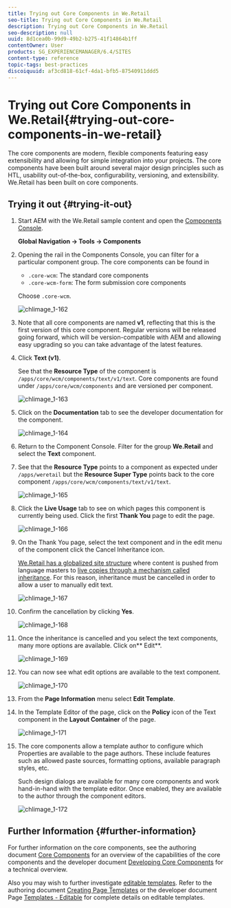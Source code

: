 ```yaml
---
title: Trying out Core Components in We.Retail
seo-title: Trying out Core Components in We.Retail
description: Trying out Core Components in We.Retail
seo-description: null
uuid: 8d1cea0b-99d9-49b2-b275-41f14864b1ff
contentOwner: User
products: SG_EXPERIENCEMANAGER/6.4/SITES
content-type: reference
topic-tags: best-practices
discoiquuid: af3cd818-61cf-4da1-bfb5-87540911ddd5
---
```


# Trying out Core Components in We.Retail{#trying-out-core-components-in-we-retail}

The core components are modern, flexible components featuring easy extensibility and allowing for simple integration into your projects. The core components have been built around several major design principles such as HTL, usability out-of-the-box, configurability, versioning, and extensibility. We.Retail has been built on core components.

## Trying it out {#trying-it-out}

1. Start AEM with the We.Retail sample content and open the [Components Console](/help/sites-authoring/default-components-console.md).

   **Global Navigation -&gt; Tools -&gt; Components**

1. Opening the rail in the Components Console, you can filter for a particular component group. The core components can be found in

    * `.core-wcm`: The standard core components
    * `.core-wcm-form`: The form submission core components

   Choose `.core-wcm`.

   ![chlimage_1-162](assets/chlimage_1-162.png)

1. Note that all core components are named **v1**, reflecting that this is the first version of this core component. Regular versions will be released going forward, which will be version-compatible with AEM and allowing easy upgrading so you can take advantage of the latest features.
1. Click **Text (v1)**.

   See that the **Resource Type** of the component is `/apps/core/wcm/components/text/v1/text`. Core components are found under `/apps/core/wcm/components` and are versioned per component.

   ![chlimage_1-163](assets/chlimage_1-163.png)

1. Click on the **Documentation** tab to see the developer documentation for the component.

   ![chlimage_1-164](assets/chlimage_1-164.png)

1. Return to the Component Console. Filter for the group **We.Retail** and select the **Text** component.
1. See that the **Resource Type** points to a component as expected under `/apps/weretail` but the **Resource Super Type** points back to the core component `/apps/core/wcm/components/text/v1/text`.

   ![chlimage_1-165](assets/chlimage_1-165.png)

1. Click the **Live Usage** tab to see on which pages this component is currently being used. Click the first **Thank You** page to edit the page.

   ![chlimage_1-166](assets/chlimage_1-166.png)

1. On the Thank You page, select the text component and in the edit menu of the component click the Cancel Inheritance icon.

   [We.Retail has a globalized site structure](/help/sites-developing/we-retail-globalized-site-structure.md) where content is pushed from language masters to [live copies through a mechanism called inheritance](/help/sites-administering/msm.md). For this reason, inheritance must be cancelled in order to allow a user to manually edit text.

   ![chlimage_1-167](assets/chlimage_1-167.png)

1. Confirm the cancellation by clicking **Yes**.

   ![chlimage_1-168](assets/chlimage_1-168.png)

1. Once the inheritance is cancelled and you select the text components, many more options are available. Click on** Edit**.

   ![chlimage_1-169](assets/chlimage_1-169.png)

1. You can now see what edit options are available to the text component.

   ![chlimage_1-170](assets/chlimage_1-170.png)

1. From the **Page Information** menu select **Edit Template**.
1. In the Template Editor of the page, click on the **Policy** icon of the Text component in the **Layout Container** of the page.

   ![chlimage_1-171](assets/chlimage_1-171.png)

1. The core components allow a template author to configure which Properties are available to the page authors. These include features such as allowed paste sources, formatting options, available paragraph styles, etc.

   Such design dialogs are available for many core components and work hand-in-hand with the template editor. Once enabled, they are available to the author through the component editors.

   ![chlimage_1-172](assets/chlimage_1-172.png)

## Further Information {#further-information}

For further information on the core components, see the authoring document [Core Components](https://docs.adobe.com/content/help/en/experience-manager-core-components/using/introduction.html) for an overview of the capabilities of the core components and the developer document [Developing Core Components](https://helpx.adobe.com/experience-manager/core-components/using/developing.html) for a technical overview.

Also you may wish to further investigate [editable templates](/help/sites-developing/we-retail-editable-templates.md). Refer to the authoring document [Creating Page Templates](/help/sites-authoring/templates.md) or the developer document Page [Templates - Editable](/help/sites-developing/page-templates-editable.md) for complete details on editable templates.
